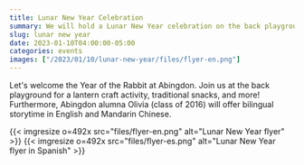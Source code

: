 ```yaml
--- 
title: Lunar New Year Celebration
summary: We will hold a Lunar New Year celebration on the back playground on Sunday, January 28.
slug: lunar new year
date: 2023-01-10T04:00:00-05:00
categories: events
images: ["/2023/01/10/lunar-new-year/files/flyer-en.png"]
---
```


Let's welcome the Year of the Rabbit at Abingdon. Join us at the back playground for a lantern craft activity, traditional snacks, and more! Furthermore, Abingdon alumna Olivia (class of 2016) will offer bilingual storytime in English and Mandarin Chinese.  

{{< imgresize o=492x src="files/flyer-en.png" alt="Lunar New Year flyer" >}}
{{< imgresize o=492x src="files/flyer-es.png" alt="Lunar New Year flyer in Spanish" >}}